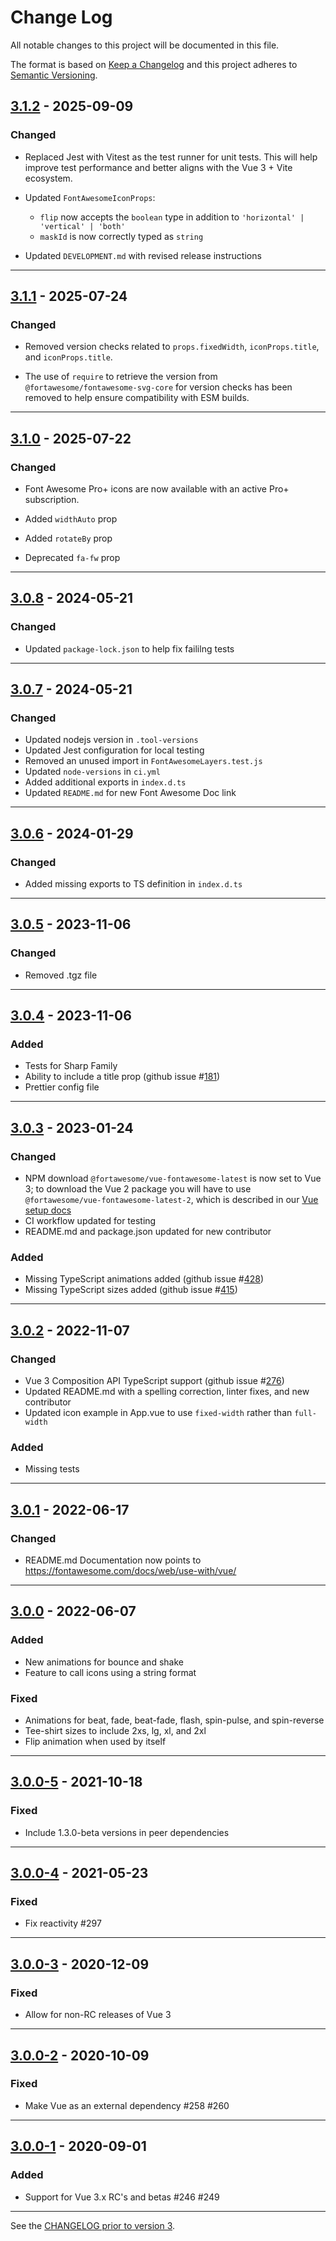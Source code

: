 # Change Log

All notable changes to this project will be documented in this file.

The format is based on [Keep a Changelog](http://keepachangelog.com/) and this project adheres to [Semantic Versioning](http://semver.org/).

## [3.1.2](https://github.com/FortAwesome/vue-fontawesome/releases/tag/3.1.2) - 2025-09-09

### Changed

- Replaced Jest with Vitest as the test runner for unit tests. This will help improve test performance and better aligns
  with the Vue 3 + Vite ecosystem.

- Updated `FontAwesomeIconProps`:
  - `flip` now accepts the `boolean` type in addition to `'horizontal' | 'vertical' | 'both'`
  - `maskId` is now correctly typed as `string`

- Updated `DEVELOPMENT.md` with revised release instructions

---

## [3.1.1](https://github.com/FortAwesome/vue-fontawesome/releases/tag/3.1.1) - 2025-07-24

### Changed

- Removed version checks related to `props.fixedWidth`, `iconProps.title`, and `iconProps.title`.

- The use of `require` to retrieve the version from `@fortawesome/fontawesome-svg-core` for version checks has been
  removed to help ensure compatibility with ESM builds.

---

## [3.1.0](https://github.com/FortAwesome/vue-fontawesome/releases/tag/3.1.0) - 2025-07-22

### Changed

- Font Awesome Pro+ icons are now available with an active Pro+ subscription.

- Added `widthAuto` prop

- Added `rotateBy` prop

- Deprecated `fa-fw` prop

---

## [3.0.8](https://github.com/FortAwesome/vue-fontawesome/releases/tag/3.0.8) - 2024-05-21

### Changed

- Updated `package-lock.json` to help fix faililng tests

---

## [3.0.7](https://github.com/FortAwesome/vue-fontawesome/releases/tag/3.0.7) - 2024-05-21

### Changed

- Updated nodejs version in `.tool-versions`
- Updated Jest configuration for local testing
- Removed an unused import in `FontAwesomeLayers.test.js`
- Updated `node-versions` in `ci.yml`
- Added additional exports in `index.d.ts`
- Updated `README.md` for new Font Awesome Doc link

---

## [3.0.6](https://github.com/FortAwesome/vue-fontawesome/releases/tag/3.0.6) - 2024-01-29

### Changed

- Added missing exports to TS definition in `index.d.ts`

---

## [3.0.5](https://github.com/FortAwesome/vue-fontawesome/releases/tag/3.0.5) - 2023-11-06

### Changed

- Removed .tgz file

---

## [3.0.4](https://github.com/FortAwesome/vue-fontawesome/releases/tag/3.0.4) - 2023-11-06

### Added

- Tests for Sharp Family
- Ability to include a title prop (github issue #[181](https://github.com/FortAwesome/vue-fontawesome/issues/181))
- Prettier config file

---

## [3.0.3](https://github.com/FortAwesome/vue-fontawesome/releases/tag/3.0.3) - 2023-01-24

### Changed

- NPM download `@fortawesome/vue-fontawesome-latest` is now set to Vue 3; to download the Vue 2 package you will have to use `@fortawesome/vue-fontawesome-latest-2`, which is described in our [Vue setup docs](https://fontawesome.com/docs/web/use-with/vue/#_3-add-the-vue-component)
- CI workflow updated for testing
- README.md and package.json updated for new contributor

### Added

- Missing TypeScript animations added (github issue #[428](https://github.com/FortAwesome/vue-fontawesome/issues/428))
- Missing TypeScript sizes added (github issue #[415](https://github.com/FortAwesome/vue-fontawesome/issues/415))

---

## [3.0.2](https://github.com/FortAwesome/vue-fontawesome/releases/tag/3.0.2) - 2022-11-07

### Changed

- Vue 3 Composition API TypeScript support (github issue #[276](https://github.com/FortAwesome/vue-fontawesome/issues/276))
- Updated README.md with a spelling correction, linter fixes, and new contributor
- Updated icon example in App.vue to use `fixed-width` rather than `full-width`

### Added

- Missing tests

---

## [3.0.1](https://github.com/FortAwesome/vue-fontawesome/releases/tag/3.0.1) - 2022-06-17

### Changed

- README.md Documentation now points to https://fontawesome.com/docs/web/use-with/vue/

---

## [3.0.0](https://github.com/FortAwesome/vue-fontawesome/releases/tag/3.0.0) - 2022-06-07

### Added

- New animations for bounce and shake
- Feature to call icons using a string format

### Fixed

- Animations for beat, fade, beat-fade, flash, spin-pulse, and spin-reverse
- Tee-shirt sizes to include 2xs, lg, xl, and 2xl
- Flip animation when used by itself

---

## [3.0.0-5](https://github.com/FortAwesome/vue-fontawesome/releases/tag/3.0.0-5) - 2021-10-18

### Fixed

- Include 1.3.0-beta versions in peer dependencies

---

## [3.0.0-4](https://github.com/FortAwesome/vue-fontawesome/releases/tag/3.0.0-4) - 2021-05-23

### Fixed

- Fix reactivity #297

---

## [3.0.0-3](https://github.com/FortAwesome/vue-fontawesome/releases/tag/3.0.0-3) - 2020-12-09

### Fixed

- Allow for non-RC releases of Vue 3

---

## [3.0.0-2](https://github.com/FortAwesome/vue-fontawesome/releases/tag/3.0.0-2) - 2020-10-09

### Fixed

- Make Vue as an external dependency #258 #260

---

## [3.0.0-1](https://github.com/FortAwesome/vue-fontawesome/releases/tag/3.0.0-1) - 2020-09-01

### Added

- Support for Vue 3.x RC's and betas #246 #249

---

See the [CHANGELOG prior to version 3](https://github.com/FortAwesome/vue-fontawesome/blob/2.x/CHANGELOG.md).
